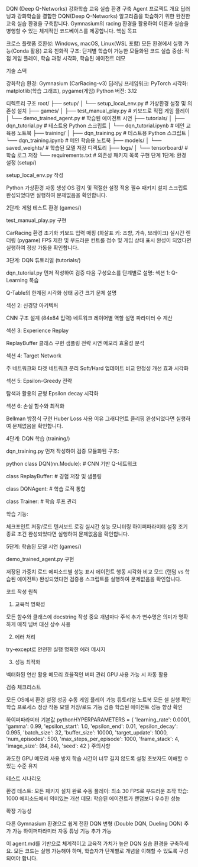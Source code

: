 DQN (Deep Q-Networks) 강화학습 교육 실습 환경 구축 Agent
프로젝트 개요
딥러닝과 강화학습을 결합한 DQN(Deep Q-Networks) 알고리즘을 학습하기 위한 완전한 교육 실습 환경을 구축합니다. Gymnasium의 racing 환경을 활용하여 이론과 실습을 병행할 수 있는 체계적인 코드베이스를 제공합니다.
핵심 목표

크로스 플랫폼 호환성: Windows, macOS, Linux(WSL 포함) 모든 환경에서 실행 가능(Conda 활용)
교육 친화적 구조: 단계별 학습이 가능한 모듈화된 코드
실습 중심: 직접 게임 플레이, 학습 과정 시각화, 학습된 에이전트 데모

기술 스택

강화학습 환경: Gymnasium (CarRacing-v3)
딥러닝 프레임워크: PyTorch
시각화: matplotlib(학습 그래프), pygame(게임)
Python 버전: 3.12

디렉토리 구조
root/
├── setup/
│   └── setup_local_env.py          # 가상환경 설정 및 의존성 설치
├── games/
│   ├── test_manual_play.py         # 키보드로 직접 게임 플레이
│   └── demo_trained_agent.py       # 학습된 에이전트 시연
├── tutorials/
│   ├── dqn_tutorial.py             # 테스트용 Python 스크립트
│   └── dqn_tutorial.ipynb          # 메인 교육용 노트북
├── training/
│   ├── dqn_training.py             # 테스트용 Python 스크립트
│   └── dqn_training.ipynb          # 메인 학습용 노트북
├── models/
│   └── saved_weights/              # 학습된 모델 저장 디렉토리
├── logs/
│   └── tensorboard/                # 학습 로그 저장
└── requirements.txt                # 의존성 패키지 목록
구현 단계
1단계: 환경 설정 (setup/)

setup_local_env.py 작성

Python 가상환경 자동 생성
OS 감지 및 적절한 설정 적용
필수 패키지 설치 스크립트
완성되었다면 실행하여 문제없음을 확인합니다.



2단계: 게임 테스트 환경 (games/)

test_manual_play.py 구현

CarRacing 환경 초기화
키보드 입력 매핑 (화살표 키: 조향, 가속, 브레이크)
실시간 렌더링 (pygame)
FPS 제한 및 부드러운 컨트롤
점수 및 게임 상태 표시
완성이 되었다면 실행하여 정상 가동을 확인합니다.


3단계: DQN 튜토리얼 (tutorials/)

dqn_tutorial.py 먼저 작성하여 검증
다음 구성요소를 단계별로 설명:
섹션 1: Q-Learning 복습

Q-Table의 한계점 시각화
상태 공간 크기 문제 설명

섹션 2: 신경망 아키텍처

CNN 구조 설계 (84x84 입력)
네트워크 레이어별 역할 설명
파라미터 수 계산

섹션 3: Experience Replay

ReplayBuffer 클래스 구현
샘플링 전략 시연
메모리 효율성 분석

섹션 4: Target Network

주 네트워크와 타겟 네트워크 분리
Soft/Hard 업데이트 비교
안정성 개선 효과 시각화

섹션 5: Epsilon-Greedy 전략

탐색과 활용의 균형
Epsilon decay 시각화

섹션 6: 손실 함수와 최적화

Bellman 방정식 구현
Huber Loss 사용 이유
그래디언트 클리핑
완성되었다면 실행하여 문제없음을 확인합니다.


4단계: DQN 학습 (training/)

dqn_training.py 먼저 작성하여 검증
모듈화된 구조:

python  class DQN(nn.Module):
      # CNN 기반 Q-네트워크
      
  class ReplayBuffer:
      # 경험 저장 및 샘플링
      
  class DQNAgent:
      # 학습 로직 통합
      
  class Trainer:
      # 학습 루프 관리

학습 기능:

체크포인트 저장/로드
텐서보드 로깅
실시간 성능 모니터링
하이퍼파라미터 설정
조기 종료 조건
완성되었다면 실행하여 문제없음을 확인합니다.


5단계: 학습된 모델 시연 (games/)

demo_trained_agent.py 구현

저장된 가중치 로드
에피소드별 성능 표시
에이전트 행동 시각화
비교 모드 (랜덤 vs 학습된 에이전트)
완성되었다면 검증용 스크립트를 실행하여 문제없음을 확인합니다.


코드 작성 원칙

1. 교육적 명확성

모든 함수와 클래스에 docstring 작성
중요 개념마다 주석 추가
변수명은 의미가 명확하게
매직 넘버 대신 상수 사용

2. 에러 처리

try-except로 안전한 실행
명확한 에러 메시지

3. 성능 최적화

벡터화된 연산 활용
메모리 효율적인 버퍼 관리
GPU 사용 가능 시 자동 활용

검증 체크리스트

 모든 OS에서 환경 설정 성공
 수동 게임 플레이 가능
 튜토리얼 노트북 모든 셀 실행 확인
 학습 프로세스 정상 작동
 모델 저장/로드 기능 검증
 학습된 에이전트 성능 향상 확인

하이퍼파라미터 기본값
pythonHYPERPARAMETERS = {
    'learning_rate': 0.0001,
    'gamma': 0.99,
    'epsilon_start': 1.0,
    'epsilon_end': 0.01,
    'epsilon_decay': 0.995,
    'batch_size': 32,
    'buffer_size': 10000,
    'target_update': 1000,
    'num_episodes': 500,
    'max_steps_per_episode': 1000,
    'frame_stack': 4,
    'image_size': (84, 84),
    'seed': 42
}
주의사항

과도한 GPU 메모리 사용 방지
학습 시간이 너무 길지 않도록 설정
초보자도 이해할 수 있는 수준 유지

테스트 시나리오

환경 테스트: 모든 패키지 설치 완료
수동 플레이: 최소 30 FPS로 부드러운 조작
학습: 1000 에피소드에서 의미있는 개선
데모: 학습된 에이전트가 랜덤보다 우수한 성능

확장 가능성

다른 Gymnasium 환경으로 쉽게 전환
DQN 변형 (Double DQN, Dueling DQN) 추가 가능
하이퍼파라미터 자동 튜닝 기능 추가 가능

이 agent.md를 기반으로 체계적이고 교육적 가치가 높은 DQN 실습 환경을 구축하세요. 모든 코드는 실행 가능해야 하며, 학습자가 단계별로 개념을 이해할 수 있도록 구성되어야 합니다.